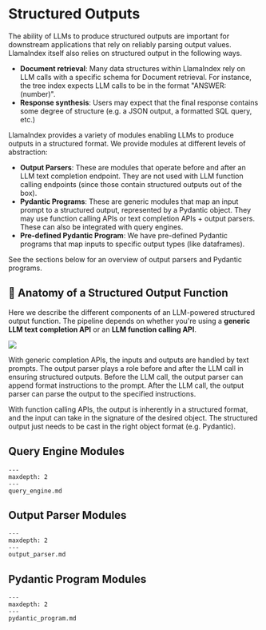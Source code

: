# Structured Outputs

The ability of LLMs to produce structured outputs are important for downstream applications that rely on reliably parsing output values. 
LlamaIndex itself also relies on structured output in the following ways.
- **Document retrieval**: Many data structures within LlamaIndex rely on LLM calls with a specific schema for Document retrieval. For instance, the tree index expects LLM calls to be in the format "ANSWER: (number)".
- **Response synthesis**: Users may expect that the final response contains some degree of structure (e.g. a JSON output, a formatted SQL query, etc.)

LlamaIndex provides a variety of modules enabling LLMs to produce outputs in a structured format. We provide modules at different levels of abstraction:
- **Output Parsers**: These are modules that operate before and after an LLM text completion endpoint. They are not used with LLM function calling endpoints (since those contain structured outputs out of the box).
- **Pydantic Programs**: These are generic modules that map an input prompt to a structured output, represented by a Pydantic object. They may use function calling APIs or text completion APIs + output parsers. These can also be integrated with query engines.
- **Pre-defined Pydantic Program**: We have pre-defined Pydantic programs that map inputs to specific output types (like dataframes).

See the sections below for an overview of output parsers and Pydantic programs.

## 🔬 Anatomy of a Structured Output Function

Here we describe the different components of an LLM-powered structured output function. The pipeline depends on whether you're using a **generic LLM text completion API** or an **LLM function calling API**.

![](/_static/structured_output/diagram1.png)

With generic completion APIs, the inputs and outputs are handled by text prompts. The output parser plays a role before and after the LLM call in ensuring structured outputs. Before the LLM call, the output parser can
append format instructions to the prompt. After the LLM call, the output parser can parse the output to the specified instructions.

With function calling APIs, the output is inherently in a structured format, and the input can take in the signature of the desired object. The structured output just needs to be cast in the right object format (e.g. Pydantic).

## Query Engine Modules
```{toctree}
---
maxdepth: 2
---
query_engine.md
```

## Output Parser Modules

```{toctree}
---
maxdepth: 2
---
output_parser.md
```

## Pydantic Program Modules

```{toctree}
---
maxdepth: 2
---
pydantic_program.md
```
